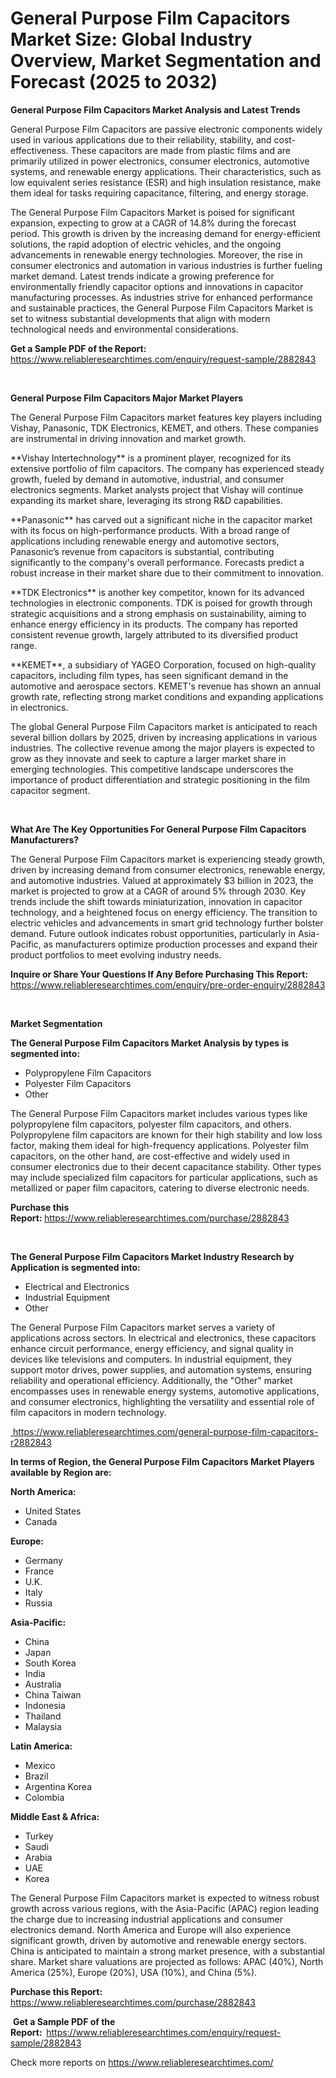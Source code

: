 <p><h1>General Purpose Film Capacitors Market Size: Global Industry Overview, Market Segmentation and Forecast (2025 to 2032)</h1></p><p><strong>General Purpose Film Capacitors Market Analysis and Latest Trends</strong></p>
<p><p>General Purpose Film Capacitors are passive electronic components widely used in various applications due to their reliability, stability, and cost-effectiveness. These capacitors are made from plastic films and are primarily utilized in power electronics, consumer electronics, automotive systems, and renewable energy applications. Their characteristics, such as low equivalent series resistance (ESR) and high insulation resistance, make them ideal for tasks requiring capacitance, filtering, and energy storage.</p><p>The General Purpose Film Capacitors Market is poised for significant expansion, expecting to grow at a CAGR of 14.8% during the forecast period. This growth is driven by the increasing demand for energy-efficient solutions, the rapid adoption of electric vehicles, and the ongoing advancements in renewable energy technologies. Moreover, the rise in consumer electronics and automation in various industries is further fueling market demand. Latest trends indicate a growing preference for environmentally friendly capacitor options and innovations in capacitor manufacturing processes. As industries strive for enhanced performance and sustainable practices, the General Purpose Film Capacitors Market is set to witness substantial developments that align with modern technological needs and environmental considerations.</p></p>
<p><strong>Get a Sample PDF of the Report:&nbsp;</strong> <a href="https://www.reliableresearchtimes.com/enquiry/request-sample/2882843?utm_campaign=3269&utm_medium=2&utm_source=Github&utm_content=ia&utm_term=13032025&utm_id=general-purpose-film-capacitors">https://www.reliableresearchtimes.com/enquiry/request-sample/2882843</a></p>
<p>&nbsp;</p>
<p><strong>General Purpose Film Capacitors Major Market Players</strong></p>
<p><p>The General Purpose Film Capacitors market features key players including Vishay, Panasonic, TDK Electronics, KEMET, and others. These companies are instrumental in driving innovation and market growth.</p><p>**Vishay Intertechnology** is a prominent player, recognized for its extensive portfolio of film capacitors. The company has experienced steady growth, fueled by demand in automotive, industrial, and consumer electronics segments. Market analysts project that Vishay will continue expanding its market share, leveraging its strong R&D capabilities.</p><p>**Panasonic** has carved out a significant niche in the capacitor market with its focus on high-performance products. With a broad range of applications including renewable energy and automotive sectors, Panasonic’s revenue from capacitors is substantial, contributing significantly to the company's overall performance. Forecasts predict a robust increase in their market share due to their commitment to innovation.</p><p>**TDK Electronics** is another key competitor, known for its advanced technologies in electronic components. TDK is poised for growth through strategic acquisitions and a strong emphasis on sustainability, aiming to enhance energy efficiency in its products. The company has reported consistent revenue growth, largely attributed to its diversified product range.</p><p>**KEMET**, a subsidiary of YAGEO Corporation, focused on high-quality capacitors, including film types, has seen significant demand in the automotive and aerospace sectors. KEMET's revenue has shown an annual growth rate, reflecting strong market conditions and expanding applications in electronics.</p><p>The global General Purpose Film Capacitors market is anticipated to reach several billion dollars by 2025, driven by increasing applications in various industries. The collective revenue among the major players is expected to grow as they innovate and seek to capture a larger market share in emerging technologies. This competitive landscape underscores the importance of product differentiation and strategic positioning in the film capacitor segment.</p></p>
<p>&nbsp;</p>
<p><strong>What Are The Key Opportunities For General Purpose Film Capacitors Manufacturers?</strong></p>
<p><p>The General Purpose Film Capacitors market is experiencing steady growth, driven by increasing demand from consumer electronics, renewable energy, and automotive industries. Valued at approximately $3 billion in 2023, the market is projected to grow at a CAGR of around 5% through 2030. Key trends include the shift towards miniaturization, innovation in capacitor technology, and a heightened focus on energy efficiency. The transition to electric vehicles and advancements in smart grid technology further bolster demand. Future outlook indicates robust opportunities, particularly in Asia-Pacific, as manufacturers optimize production processes and expand their product portfolios to meet evolving industry needs.</p></p>
<p><strong>Inquire or Share Your Questions If Any Before Purchasing This Report:</strong> <a href="https://www.reliableresearchtimes.com/enquiry/pre-order-enquiry/2882843?utm_campaign=3269&utm_medium=2&utm_source=Github&utm_content=ia&utm_term=13032025&utm_id=general-purpose-film-capacitors">https://www.reliableresearchtimes.com/enquiry/pre-order-enquiry/2882843</a></p>
<p>&nbsp;</p>
<p><strong>Market Segmentation</strong></p>
<p><strong>The General Purpose Film Capacitors Market Analysis by types is segmented into:</strong></p>
<p><ul><li>Polypropylene Film Capacitors</li><li>Polyester Film Capacitors</li><li>Other</li></ul></p>
<p><p>The General Purpose Film Capacitors market includes various types like polypropylene film capacitors, polyester film capacitors, and others. Polypropylene film capacitors are known for their high stability and low loss factor, making them ideal for high-frequency applications. Polyester film capacitors, on the other hand, are cost-effective and widely used in consumer electronics due to their decent capacitance stability. Other types may include specialized film capacitors for particular applications, such as metallized or paper film capacitors, catering to diverse electronic needs.</p></p>
<p><strong>Purchase this Report:&nbsp;</strong><a href="https://www.reliableresearchtimes.com/purchase/2882843?utm_campaign=3269&utm_medium=2&utm_source=Github&utm_content=ia&utm_term=13032025&utm_id=general-purpose-film-capacitors">https://www.reliableresearchtimes.com/purchase/2882843</a></p>
<p>&nbsp;</p>
<p><strong>The General Purpose Film Capacitors Market Industry Research by Application is segmented into:</strong></p>
<p><ul><li>Electrical and Electronics</li><li>Industrial Equipment</li><li>Other</li></ul></p>
<p><p>The General Purpose Film Capacitors market serves a variety of applications across sectors. In electrical and electronics, these capacitors enhance circuit performance, energy efficiency, and signal quality in devices like televisions and computers. In industrial equipment, they support motor drives, power supplies, and automation systems, ensuring reliability and operational efficiency. Additionally, the "Other" market encompasses uses in renewable energy systems, automotive applications, and consumer electronics, highlighting the versatility and essential role of film capacitors in modern technology.</p></p>
<p><a href="https://www.reliableresearchtimes.com/general-purpose-film-capacitors-r2882843?utm_campaign=3269&utm_medium=2&utm_source=Github&utm_content=ia&utm_term=13032025&utm_id=general-purpose-film-capacitors">&nbsp;https://www.reliableresearchtimes.com/general-purpose-film-capacitors-r2882843</a></p>
<p><strong>In terms of Region, the General Purpose Film Capacitors Market Players available by Region are:</strong></p>
<p>
    <p> <strong> North America: </strong>
        <ul>
            <li>United States</li>
            <li>Canada</li>
        </ul>
        </p> 
    <p> <strong> Europe: </strong>
        <ul>
            <li>Germany</li>
            <li>France</li>
            <li>U.K.</li>
            <li>Italy</li>
            <li>Russia</li>
        </ul>
        </p> 
    <p> <strong> Asia-Pacific: </strong>
        <ul>
            <li>China</li>
            <li>Japan</li>
            <li>South Korea</li>
            <li>India</li>
            <li>Australia</li>
            <li>China Taiwan</li>
            <li>Indonesia</li>
            <li>Thailand</li>
            <li>Malaysia</li>
        </ul>
        </p> 
    <p> <strong> Latin America: </strong>
        <ul>
            <li>Mexico</li>
            <li>Brazil</li>
            <li>Argentina Korea</li>
            <li>Colombia</li>
        </ul>
        </p> 
    <p> <strong> Middle East & Africa: </strong>
        <ul>
            <li>Turkey</li>
            <li>Saudi</li>
            <li>Arabia</li>
            <li>UAE</li>
            <li>Korea</li>
        </ul>
    </p>
    </p>
<p><p>The General Purpose Film Capacitors market is expected to witness robust growth across various regions, with the Asia-Pacific (APAC) region leading the charge due to increasing industrial applications and consumer electronics demand. North America and Europe will also experience significant growth, driven by automotive and renewable energy sectors. China is anticipated to maintain a strong market presence, with a substantial share. Market share valuations are projected as follows: APAC (40%), North America (25%), Europe (20%), USA (10%), and China (5%).</p></p>
<p><strong>Purchase this Report: </strong><a href="https://www.reliableresearchtimes.com/purchase/2882843?utm_campaign=3269&utm_medium=2&utm_source=Github&utm_content=ia&utm_term=13032025&utm_id=general-purpose-film-capacitors">https://www.reliableresearchtimes.com/purchase/2882843</a></p>
<p>&nbsp;<strong>Get a Sample PDF of the Report:&nbsp;&nbsp;</strong><a href="https://www.reliableresearchtimes.com/enquiry/request-sample/2882843?utm_campaign=3269&utm_medium=2&utm_source=Github&utm_content=ia&utm_term=13032025&utm_id=general-purpose-film-capacitors">https://www.reliableresearchtimes.com/enquiry/request-sample/2882843</a></p>
<p><strong></strong></p>
<p>Check more reports on <a href="https://www.reliableresearchtimes.com/?utm_campaign=3269&utm_medium=2&utm_source=Github&utm_content=ia&utm_term=13032025&utm_id=general-purpose-film-capacitors">https://www.reliableresearchtimes.com/</a></p>